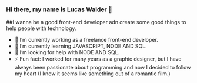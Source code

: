 ### Hi there, my name is Lucas Walder 👋
##I wanna be a good front-end developer adn create some good things to help people with technology.

- 🔭 I’m currently working as a freelance front-end developer.
- 🌱 I’m currently learning JAVASCRIPT, NODE AND SQL.
- 🤔 I’m looking for help with NODE AND SQL.
- ⚡ Fun fact: I worked for many years as a graphic designer, but I have always been passionate about programming and now I decided to follow my heart (I know it seems like something out of a romantic film.)




<!--
**lucaswalder/lucaswalder** is a ✨ _special_ ✨ repository because its `README.md` (this file) appears on your GitHub profile.

Here are some ideas to get you started:

- 🔭 I’m currently working on ...
- 🌱 I’m currently learning ...
- 👯 I’m looking to collaborate on ...
- 🤔 I’m looking for help with ...
- 💬 Ask me about ...
- 📫 How to reach me: ...
- 😄 Pronouns: ...
- ⚡ Fun fact: ...
-->
